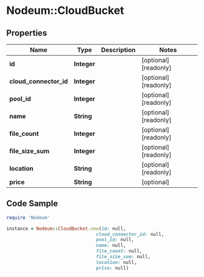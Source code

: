 # Nodeum::CloudBucket

## Properties

Name | Type | Description | Notes
------------ | ------------- | ------------- | -------------
**id** | **Integer** |  | [optional] [readonly] 
**cloud_connector_id** | **Integer** |  | [optional] [readonly] 
**pool_id** | **Integer** |  | [optional] [readonly] 
**name** | **String** |  | [optional] [readonly] 
**file_count** | **Integer** |  | [optional] [readonly] 
**file_size_sum** | **Integer** |  | [optional] [readonly] 
**location** | **String** |  | [optional] [readonly] 
**price** | **String** |  | [optional] 

## Code Sample

```ruby
require 'Nodeum'

instance = Nodeum::CloudBucket.new(id: null,
                                 cloud_connector_id: null,
                                 pool_id: null,
                                 name: null,
                                 file_count: null,
                                 file_size_sum: null,
                                 location: null,
                                 price: null)
```


